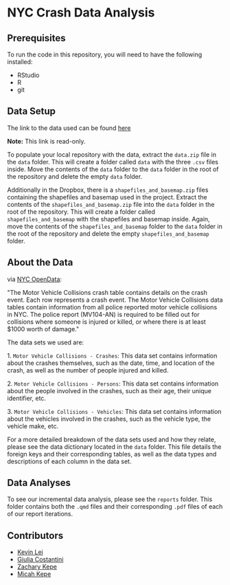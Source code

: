 # NYC Crash Data Analysis

## Prerequisites

To run the code in this repository, you will need to have the following installed:

-   RStudio
-   R
-   git

## Data Setup

The link to the data used can be found [here](https://www.dropbox.com/scl/fo/ure76b4mdginkf0b2b235/h?rlkey=4h36pnk51rj48v71ng6kbhv4d&dl=0)

**Note:** This link is read-only.

To populate your local repository with the data, extract the `data.zip` file in the `data` folder. This will create a folder called `data` with the three `.csv` files inside. Move the contents of the `data` folder to the `data` folder in the root of the repository and delete the empty `data` folder.

Additionally in the Dropbox, there is a `shapefiles_and_basemap.zip` files containing the shapefiles and basemap used in the project. Extract the contents of the `shapefiles_and_basemap.zip` file into the `data` folder in the root of the repository. This will create a folder called `shapefiles_and_basemap` with the shapefiles and basemap inside. Again, move the contents of the `shapefiles_and_basemap` folder to the `data` folder in the root of the repository and delete the empty `shapefiles_and_basemap` folder.

## About the Data

via [NYC OpenData](https://data.cityofnewyork.us/Public-Safety/Motor-Vehicle-Collisions-Crashes/h9gi-nx95/about_data):

"The Motor Vehicle Collisions crash table contains details on the crash event. Each row represents a crash event. The Motor Vehicle Collisions data tables contain information from all police reported motor vehicle collisions in NYC. The police report (MV104-AN) is required to be filled out for collisions where someone is injured or killed, or where there is at least \$1000 worth of damage."

The data sets we used are:

1\. `Motor Vehicle Collisions - Crashes`: This data set contains information about the crashes themselves, such as the date, time, and location of the crash, as well as the number of people injured and killed.

2\. `Motor Vehicle Collisions - Persons`: This data set contains information about the people involved in the crashes, such as their age, their unique identifier, etc.

3\. `Motor Vehicle Collisions - Vehicles`: This data set contains information about the vehicles involved in the crashes, such as the vehicle type, the vehicle make, etc.

For a more detailed breakdown of the data sets used and how they relate, please see the data dictionary located in the `data` folder. This file details the foreign keys and their corresponding tables, as well as the data types and descriptions of each column in the data set.

## Data Analyses

To see our incremental data analysis, please see the `reports` folder. This folder contains both the `.qmd` files and their corresponding `.pdf` files of each of our report iterations.

## Contributors

-   [Kevin Lei](https://www.linkedin.com/in/lei-kevin/)
-   [Giulia Costantini](https://www.linkedin.com/in/costantini-giulia/)
-   [Zachary Kepe](https://www.linkedin.com/in/zachary-kepe-6801b7241/)
-   [Micah Kepe](https://www.linkedin.com/in/micah-kepe/)

